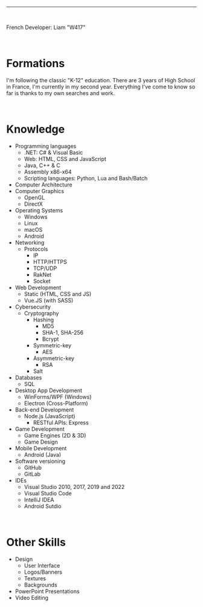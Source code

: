 ***

<br>

French Developer: Liam "W417"

<br>

# Formations
I'm following the classic "K-12" education. There are 3 years of High School in France, I'm currently in my second year. Everything I've come to know so far is thanks to my own searches and work.

<br>

# Knowledge
- Programming languages
    - .NET: C# & Visual Basic
    - Web: HTML, CSS and JavaScript
    - Java, C++ & C
    - Assembly x86-x64
    - Scripting languages: Python, Lua and Bash/Batch
- Computer Architecture
- Computer Graphics
    - OpenGL
    - DirectX
- Operating Systems
    - Windows
    - Linux
    - macOS
    - Android
- Networking
    - Protocols
        - IP
        - HTTP/HTTPS
        - TCP/UDP
        - RakNet
        - Socket
- Web Development
    - Static (HTML, CSS and JS)
    - Vue.JS (with SASS)
- Cybersecurity
    - Cryptography
        - Hashing
            - MD5
            - SHA-1, SHA-256
            - Bcrypt
        - Symmetric-key
            - AES
        - Asymmetric-key
            - RSA
        - Salt
- Databases
    - SQL
- Desktop App Development
    - WinForms/WPF (Windows)
    - Electron (Cross-Platform)
- Back-end Development
    - Node.js (JavaScript)
        - RESTful APIs: Express
- Game Development
    - Game Engines (2D & 3D)
    - Game Design
- Mobile Development
    - Android (Java)
- Software versioning
    - GitHub
    - GitLab
- IDEs
    - Visual Studio 2010, 2017, 2019 and 2022
    - Visual Studio Code
    - IntelliJ IDEA
    - Android Sutdio

<br>

# Other Skills
- Design
    - User Interface
    - Logos/Banners
    - Textures
    - Backgrounds
- PowerPoint Presentations
- Video Editing